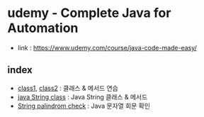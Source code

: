 # udemy - Complete Java for Automation
- link : https://www.udemy.com/course/java-code-made-easy/

## index
- [class1](CoreJavaTraining/FirstClass.java), [class2](CoreJavaTraining/SecondClass.java) : 클래스 & 메서드 연습
- [java String class](CoreJavaTraining/StringClassDemo.java) : Java String 클래스 & 메서드
- [String palindrom check](CoreJavaTraining/reverseDemo.java) : Java 문자열 회문 확인
